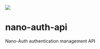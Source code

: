 ![](https://github.com/Nanocreatives/nano-auth-api/workflows/.github/workflows/continuous-integration.yml/badge.svg)

# nano-auth-api
Nano-Auth authentication management API
